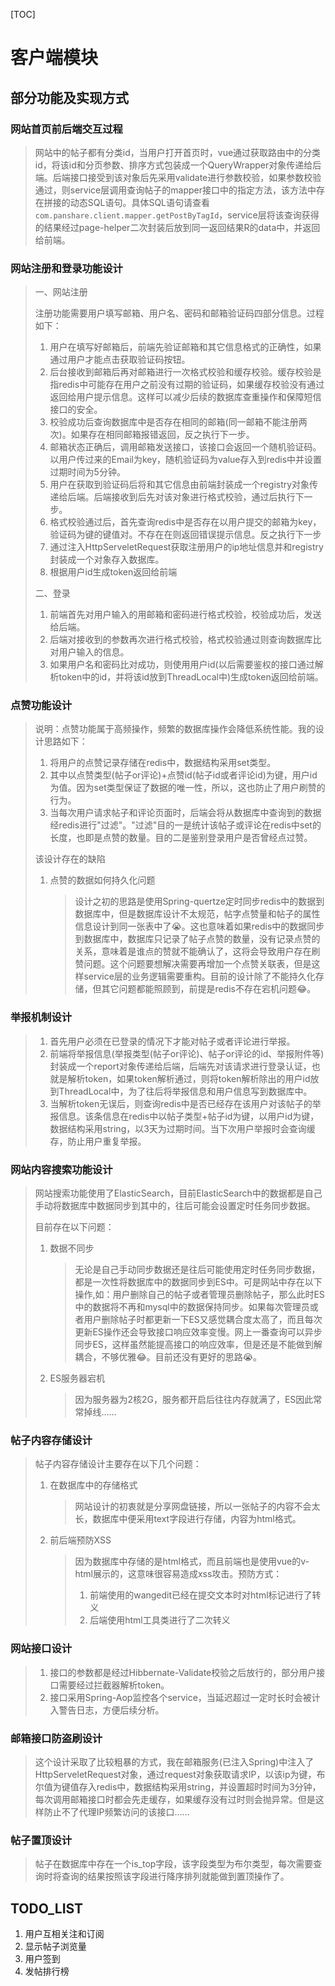 [TOC]



# 客户端模块

## 部分功能及实现方式

### 网站首页前后端交互过程

>   网站中的帖子都有分类id，当用户打开首页时，vue通过获取路由中的分类id，将该id和分页参数、排序方式包装成一个QueryWrapper对象传递给后端。后端接口接受到该对象后先采用validate进行参数校验，如果参数校验通过，则service层调用查询帖子的mapper接口中的指定方法，该方法中存在拼接的动态SQL语句。具体SQL语句请查看`com.panshare.client.mapper.getPostByTagId`，service层将该查询获得的结果经过page-helper二次封装后放到同一返回结果R的data中，并返回给前端。

### 网站注册和登录功能设计

>   一、网站注册
>
>   注册功能需要用户填写邮箱、用户名、密码和邮箱验证码四部分信息。过程如下：
>
>   1.  用户在填写好邮箱后，前端先验证邮箱和其它信息格式的正确性，如果通过用户才能点击获取验证码按钮。
>   2.  后台接收到邮箱后再对邮箱进行一次格式校验和缓存校验。缓存校验是指redis中可能存在用户之前没有过期的验证码，如果缓存校验没有通过返回给用户提示信息。这样可以减少后续的数据库查重操作和保障短信接口的安全。
>   3.  校验成功后查询数据库中是否存在相同的邮箱(同一邮箱不能注册两次)。如果存在相同邮箱报错返回，反之执行下一步。
>   4.  邮箱状态正确后，调用邮箱发送接口，该接口会返回一个随机验证码。以用户传过来的Email为key，随机验证码为value存入到redis中并设置过期时间为5分钟。
>   5.  用户在获取到验证码后将和其它信息由前端封装成一个registry对象传递给后端。后端接收到后先对该对象进行格式校验，通过后执行下一步。
>   6.  格式校验通过后，首先查询redis中是否存在以用户提交的邮箱为key，验证码为键的键值对。不存在在则返回错误提示信息。反之执行下一步
>   7.  通过注入HttpServeletRequest获取注册用户的ip地址信息并和registry封装成一个对象存入数据库。
>   8.  根据用户id生成token返回给前端
>
>   二、登录
>
>   1.  前端首先对用户输入的用邮箱和密码进行格式校验，校验成功后，发送给后端。
>   2.  后端对接收到的参数再次进行格式校验，格式校验通过则查询数据库比对用户输入的信息。
>   3.  如果用户名和密码比对成功，则使用用户id(以后需要鉴权的接口通过解析token中的id，并将该id放到ThreadLocal中)生成token返回给前端。

### 点赞功能设计

>   说明：点赞功能属于高频操作，频繁的数据库操作会降低系统性能。我的设计思路如下：
>
>   1.  将用户的点赞记录存储在redis中，数据结构采用set类型。
>   2.  其中以点赞类型(帖子or评论)+点赞id(帖子id或者评论id)为键，用户id为值。因为set类型保证了数据的唯一性，所以，这也防止了用户刷赞的行为。
>   3.  当每次用户请求帖子和评论页面时，后端会将从数据库中查询到的数据经redis进行"过滤"。"过滤"目的一是统计该帖子或评论在redis中set的长度，也即是点赞的数量。目的二是鉴别登录用户是否曾经点过赞。
>
>   该设计存在的缺陷
>
>   1.  点赞的数据如何持久化问题
>
>       >设计之初的思路是使用Spring-quertze定时同步redis中的数据到数据库中，但是数据库设计不太规范，帖字点赞量和帖子的属性信息设计到同一张表中了:sob:。这也意味着如果redis中的数据同步到数据库中，数据库只记录了帖子点赞的数量，没有记录点赞的关系，意味着是谁点的赞就不能确认了，这将会导致用户存在刷赞问题。这个问题要想解决需要再增加一个点赞关联表，但是这样service层的业务逻辑需要重构。目前的设计除了不能持久化存储，但其它问题都能照顾到，前提是redis不存在宕机问题:joy:。

### 举报机制设计

>   1.  首先用户必须在已登录的情况下才能对帖子或者评论进行举报。
>   2.  前端将举报信息(举报类型(帖子or评论)、帖子or评论的id、举报附件等)封装成一个report对象传递给后端，后端先对该请求进行登录认证，也就是解析token，如果token解析通过，则将token解析除出的用户id放到ThreadLocal中，为了往后将举报信息和用户信息写到数据库中。
>   3.  当解析token无误后，则查询redis中是否已经存在该用户对该帖子的举报信息。该条信息在redis中以帖子类型+帖子id为键，以用户id为键，数据结构采用string，以3天为过期时间。当下次用户举报时会查询缓存，防止用户重复举报。

### 网站内容搜索功能设计

>   网站搜索功能使用了ElasticSearch，目前ElasticSearch中的数据都是自己手动将数据库中数据同步到其中的，往后可能会设置定时任务同步数据。
>
>   目前存在以下问题：
>
>   1.  数据不同步
>
>       >无论是自己手动同步数据还是往后可能使用定时任务同步数据，都是一次性将数据库中的数据同步到ES中。可是网站中存在以下操作,如：用户删除自己的帖子或者管理员删除帖子，那么此时ES中的数据将不再和mysql中的数据保持同步。如果每次管理员或者用户删除帖子时都更新一下ES又感觉耦合度太高了，而且每次更新ES操作还会导致接口响应效率变慢。网上一番查询可以异步同步ES，这样虽然能提高接口的响应效率，但是还是不能做到解耦合，不够优雅:joy:。目前还没有更好的思路:sob:。
>
>   2.  ES服务器宕机
>
>       >   因为服务器为2核2G，服务都开启后往往内存就满了，ES因此常常掉线……

### 帖子内容存储设计

>   帖子内容存储设计主要存在以下几个问题：
>
>   1.  在数据库中的存储格式
>
>       >   网站设计的初衷就是分享网盘链接，所以一张帖子的内容不会太长，数据库中便采用text字段进行存储，内容为html格式。
>
>   2.  前后端预防XSS
>
>       >   因为数据库中存储的是html格式，而且前端也是使用vue的v-html展示的，这意味很容易造成xss攻击。预防方式：
>       >
>       >   1.  前端使用的wangedit已经在提交文本时对html标记进行了转义
>       >   2.  后端使用html工具类进行了二次转义

### 网站接口设计

>   1.  接口的参数都是经过Hibbernate-Validate校验之后放行的，部分用户接口需要经过拦截器解析token。
>   2.  接口采用Spring-Aop监控各个service，当延迟超过一定时长时会被计入警告日志，方便后续分析。

### 邮箱接口防盗刷设计

>   这个设计采取了比较粗暴的方式，我在邮箱服务(已注入Spring)中注入了HttpServeletRequest对象，通过request对象获取请求IP，以该ip为键，布尔值为键值存入redis中，数据结构采用string，并设置超时时间为3分钟，每次调用邮箱接口时都会先走缓存，如果缓存没有过时则会抛异常。但是这样防止不了代理IP频繁访问的该接口……

### 帖子置顶设计

>   帖子在数据库中存在一个is_top字段，该字段类型为布尔类型，每次需要查询时将查询的结果按照该字段进行降序排列就能做到置顶操作了。

## TODO_LIST

1.  用户互相关注和订阅
2.  显示帖子浏览量
3.  用户签到
3.  发帖排行榜

